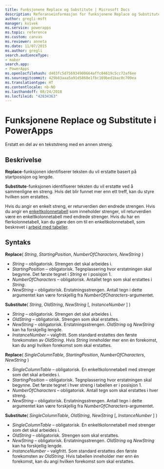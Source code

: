 ```yaml
---
title: Funksjonene Replace og Substitute | Microsoft Docs
description: Referanseinformasjon for funksjonene Replace og Substitute i PowerApps, inkludert syntaks og eksempler
author: gregli-msft
manager: kvivek
ms.service: powerapps
ms.topic: reference
ms.custom: canvas
ms.reviewer: anneta
ms.date: 11/07/2015
ms.author: gregli
search.audienceType:
- maker
search.app:
- PowerApps
ms.openlocfilehash: d403fc5d756934900664affc04619c5cc72af6ee
ms.sourcegitcommit: 429b83aaa5a91d5868e1fbc169bed1bac0c709ea
ms.translationtype: HT
ms.contentlocale: nb-NO
ms.lasthandoff: 08/24/2018
ms.locfileid: "42834363"
---
```

# <a name="replace-and-substitute-functions-in-powerapps"></a>Funksjonene Replace og Substitute i PowerApps
Erstatt en del av en tekststreng med en annen streng.

## <a name="description"></a>Beskrivelse
**Replace**-funksjonen identifiserer teksten du vil erstatte basert på startposisjon og lengde.  

**Substitute**-funksjonen identifiserer teksten du vil erstatte ved å sammenligne en streng.  Hvis det blir funnet mer enn ett treff, kan du styre hvilken som erstattes.

Hvis du angir en enkelt streng, er returverdien den endrede strengen.  Hvis du angir en [enkeltkolonnetabell](../working-with-tables.md) som inneholder strenger, vil returverdien være en enkeltkolonnetabell med endrede strenger. Hvis du har en flerkolonnetabell, kan du gjøre den om til en enkeltkolonnetabell, som beskrevet i [arbeid med tabeller](../working-with-tables.md).

## <a name="syntax"></a>Syntaks
**Replace**( *String*, *StartingPosition*, *NumberOfCharacters*, *NewString* )

* *String* – obligatorisk. Strengen det skal arbeides i.
* *StartingPosition* – obligatorisk.  Tegnplassering hvor erstatningen skal begynne. Det første tegnet i *String* er i posisjon 1.
* *NumberOfCharacters* – obligatorisk.  Antallet tegn som skal erstattes i *String*.
* *NewString* – obligatorisk.  Erstatningsstrengen. Antall tegn i dette argumentet kan være forskjellig fra *NumberOfCharacters*-argumentet.

**Substitute**( *String*, *OldString*, *NewString* [, *InstanceNumber* ] )

* *String* – obligatorisk. Strengen det skal arbeides i.
* *OldString* – obligatorisk.  Strengen som skal erstattes.
* *NewString* – obligatorisk.  Erstatningsstrengen. *OldString* og *NewString* kan ha forskjellig lengde.
* *InstanceNumber* – valgfritt. Som standard erstattes den første forekomsten av *OldString*. Hvis *String* inneholder mer enn én forekomst, kan du angi hvilken forekomst som skal erstattes.

**Replace**( *SingleColumnTable*, *StartingPosition*, *NumberOfCharacters*, *NewString* )

* *SingleColumnTable* – obligatorisk. En enkeltkolonnetabell med strenger som det skal arbeides i.
* *StartingPosition* – obligatorisk.  Tegnplassering hvor erstatningen skal begynne.  Det første tegnet i hver streng i tabellen er i posisjon 1.
* *NumberOfCharacters* – obligatorisk.  Antall tegn som skal erstattes i hver streng.
* *NewString* – obligatorisk.  Erstatningsstrengen. Antall tegn i dette argumentet kan være forskjellig fra *NumberOfCharacters*-argumentet.

**Substitute**( *SingleColumnTable*, *OldString*, *NewString* [, *InstanceNumber* ] )

* *SingleColumnTable* – obligatorisk. En enkeltkolonnetabell med strenger som det skal arbeides i.
* *OldString* – obligatorisk.  Strengen som skal erstattes.
* *NewString* – obligatorisk.  Erstatningsstrengen. *OldString* og *NewString* kan ha forskjellig lengde.
* *InstanceNumber* – valgfritt. Som standard erstattes den første forekomsten av *OldString*. Hvis tabellen inneholder mer enn én forekomst, kan du angi hvilken forekomst som skal erstattes.

